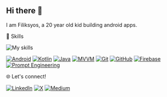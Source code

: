 ## Hi there 👋

I am Filiksyos, a 20 year old kid building android apps.

🚀 Skills

![My skills](screenshots/mindmap.png)

[![Android](https://img.shields.io/badge/-Android-3DDC84?style=flat&logo=android&logoColor=white)](https://www.android.com) 
[![Kotlin](https://img.shields.io/badge/-Kotlin-0095D5?style=flat&logo=kotlin&logoColor=white)](https://kotlinlang.org) 
[![Java](https://img.shields.io/badge/-Java-007396?style=flat&logo=java&logoColor=white)](https://www.oracle.com/java/) 
[![MVVM](https://img.shields.io/badge/-MVVM-02303A?style=flat&logo=microsoft&logoColor=white)](https://en.wikipedia.org/wiki/Model–view–viewmodel) 
[![Git](https://img.shields.io/badge/-Git-F05032?style=flat&logo=git&logoColor=white)](https://git-scm.com/) 
[![GitHub](https://img.shields.io/badge/-GitHub-181717?style=flat&logo=github&logoColor=white)](https://github.com) 
[![Firebase](https://img.shields.io/badge/-Firebase-FFCA28?style=flat&logo=firebase&logoColor=black)](https://firebase.google.com/) 
[![Prompt Engineering](https://img.shields.io/badge/-Prompt%20Engineering-4A90E2?style=flat&logo=openai&logoColor=white)](https://en.wikipedia.org/wiki/Prompt_engineering)


🌐 Let's connect!

[![LinkedIn](https://img.shields.io/badge/-LinkedIn-0A66C2?style=flat&logo=linkedin&logoColor=white)](https://www.linkedin.com/in/filiksyos-destaw-9241a2272/) 
[![X](https://img.shields.io/badge/-X-1DA1F2?style=flat&logo=x&logoColor=white)](https://x.com/iammartillon) 
[![Medium](https://img.shields.io/badge/-Medium-12100E?style=flat&logo=medium&logoColor=white)](https://medium.com/@franknick285) 

